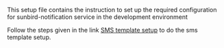 This setup file contains the instruction to set up the required configuration for sunbird-notification service in the development environment

Follow the steps given in the link [SMS template setup](https://project-sunbird.atlassian.net/wiki/spaces/UM/pages/3316809958/How+to+Set+up+SMS+Template) to do the sms template setup.
